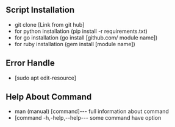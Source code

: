 ## Script Installation
- git clone [Link from git hub]
- for python installation  (pip install -r requirements.txt)
- for go installation (go install [github.com/ module name])
- for ruby installation (gem install [module name])
## Error Handle
- [sudo apt edit-resource]
## Help About Command
- man (manual) [command]--- full information about command
- [command -h,-help,--help--- some command have option